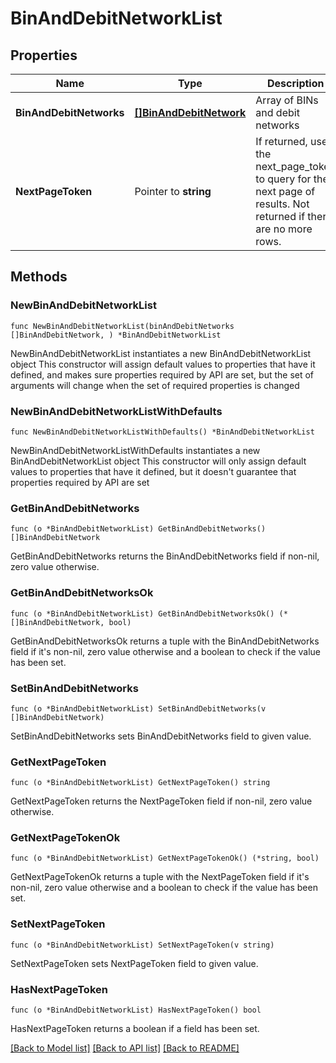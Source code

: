 # BinAndDebitNetworkList

## Properties

Name | Type | Description | Notes
------------ | ------------- | ------------- | -------------
**BinAndDebitNetworks** | [**[]BinAndDebitNetwork**](BinAndDebitNetwork.md) | Array of BINs and debit networks | 
**NextPageToken** | Pointer to **string** | If returned, use the next_page_token to query for the next page of results. Not returned if there are no more rows. | [optional] 

## Methods

### NewBinAndDebitNetworkList

`func NewBinAndDebitNetworkList(binAndDebitNetworks []BinAndDebitNetwork, ) *BinAndDebitNetworkList`

NewBinAndDebitNetworkList instantiates a new BinAndDebitNetworkList object
This constructor will assign default values to properties that have it defined,
and makes sure properties required by API are set, but the set of arguments
will change when the set of required properties is changed

### NewBinAndDebitNetworkListWithDefaults

`func NewBinAndDebitNetworkListWithDefaults() *BinAndDebitNetworkList`

NewBinAndDebitNetworkListWithDefaults instantiates a new BinAndDebitNetworkList object
This constructor will only assign default values to properties that have it defined,
but it doesn't guarantee that properties required by API are set

### GetBinAndDebitNetworks

`func (o *BinAndDebitNetworkList) GetBinAndDebitNetworks() []BinAndDebitNetwork`

GetBinAndDebitNetworks returns the BinAndDebitNetworks field if non-nil, zero value otherwise.

### GetBinAndDebitNetworksOk

`func (o *BinAndDebitNetworkList) GetBinAndDebitNetworksOk() (*[]BinAndDebitNetwork, bool)`

GetBinAndDebitNetworksOk returns a tuple with the BinAndDebitNetworks field if it's non-nil, zero value otherwise
and a boolean to check if the value has been set.

### SetBinAndDebitNetworks

`func (o *BinAndDebitNetworkList) SetBinAndDebitNetworks(v []BinAndDebitNetwork)`

SetBinAndDebitNetworks sets BinAndDebitNetworks field to given value.


### GetNextPageToken

`func (o *BinAndDebitNetworkList) GetNextPageToken() string`

GetNextPageToken returns the NextPageToken field if non-nil, zero value otherwise.

### GetNextPageTokenOk

`func (o *BinAndDebitNetworkList) GetNextPageTokenOk() (*string, bool)`

GetNextPageTokenOk returns a tuple with the NextPageToken field if it's non-nil, zero value otherwise
and a boolean to check if the value has been set.

### SetNextPageToken

`func (o *BinAndDebitNetworkList) SetNextPageToken(v string)`

SetNextPageToken sets NextPageToken field to given value.

### HasNextPageToken

`func (o *BinAndDebitNetworkList) HasNextPageToken() bool`

HasNextPageToken returns a boolean if a field has been set.


[[Back to Model list]](../../README.md#documentation-for-models) [[Back to API list]](../../README.md#documentation-for-api-endpoints) [[Back to README]](../../README.md)


